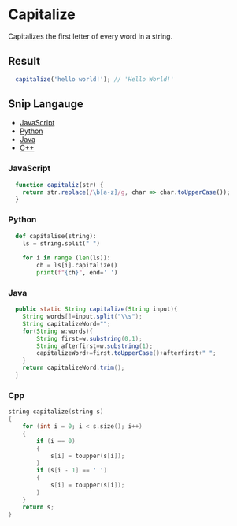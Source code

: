 # Capitalize
Capitalizes the first letter of every word in a string.

## Result
```js
  capitalize('hello world!'); // 'Hello World!'
```

## Snip Langauge
* [JavaScript](#javascript)
* [Python](#python)
* [Java](#java)
* [C++](#c++)

### JavaScript
```js
  function capitaliz(str) {
    return str.replace(/\b[a-z]/g, char => char.toUpperCase());
  }
```
### Python
```python
  def capitalise(string):
    ls = string.split(" ")
    
    for i in range (len(ls)):
        ch = ls[i].capitalize()
        print(f"{ch}", end=' ')
```
### Java
```java
  public static String capitalize(String input){  
    String words[]=input.split("\\s");  
    String capitalizeWord="";  
    for(String w:words){  
        String first=w.substring(0,1);  
        String afterfirst=w.substring(1);  
        capitalizeWord+=first.toUpperCase()+afterfirst+" ";  
    }  
    return capitalizeWord.trim();  
  }  
```

### Cpp

```cpp
string capitalize(string s)
{
    for (int i = 0; i < s.size(); i++)
    {
        if (i == 0)
        {
            s[i] = toupper(s[i]);
        }
        if (s[i - 1] == ' ')
        {
            s[i] = toupper(s[i]);
        }
    }
    return s;
}
```
